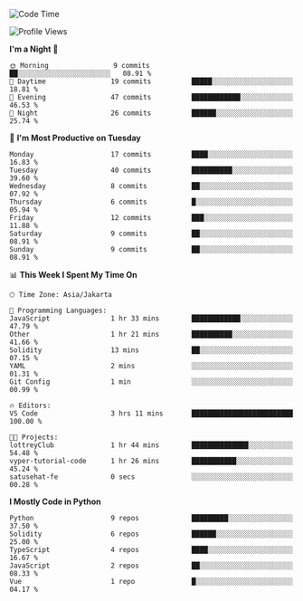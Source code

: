 <!--START_SECTION:waka-->
![Code Time](http://img.shields.io/badge/Code%20Time-1%2C452%20hrs%2049%20mins-blue)

![Profile Views](http://img.shields.io/badge/Profile%20Views-0-blue)

**I'm a Night 🦉** 

```text
🌞 Morning                9 commits           ██░░░░░░░░░░░░░░░░░░░░░░░   08.91 % 
🌆 Daytime                19 commits          █████░░░░░░░░░░░░░░░░░░░░   18.81 % 
🌃 Evening                47 commits          ████████████░░░░░░░░░░░░░   46.53 % 
🌙 Night                  26 commits          ██████░░░░░░░░░░░░░░░░░░░   25.74 % 
```
📅 **I'm Most Productive on Tuesday** 

```text
Monday                   17 commits          ████░░░░░░░░░░░░░░░░░░░░░   16.83 % 
Tuesday                  40 commits          ██████████░░░░░░░░░░░░░░░   39.60 % 
Wednesday                8 commits           ██░░░░░░░░░░░░░░░░░░░░░░░   07.92 % 
Thursday                 6 commits           █░░░░░░░░░░░░░░░░░░░░░░░░   05.94 % 
Friday                   12 commits          ███░░░░░░░░░░░░░░░░░░░░░░   11.88 % 
Saturday                 9 commits           ██░░░░░░░░░░░░░░░░░░░░░░░   08.91 % 
Sunday                   9 commits           ██░░░░░░░░░░░░░░░░░░░░░░░   08.91 % 
```


📊 **This Week I Spent My Time On** 

```text
🕑︎ Time Zone: Asia/Jakarta

💬 Programming Languages: 
JavaScript               1 hr 33 mins        ████████████░░░░░░░░░░░░░   47.79 % 
Other                    1 hr 21 mins        ██████████░░░░░░░░░░░░░░░   41.66 % 
Solidity                 13 mins             ██░░░░░░░░░░░░░░░░░░░░░░░   07.15 % 
YAML                     2 mins              ░░░░░░░░░░░░░░░░░░░░░░░░░   01.31 % 
Git Config               1 min               ░░░░░░░░░░░░░░░░░░░░░░░░░   00.99 % 

🔥 Editors: 
VS Code                  3 hrs 11 mins       █████████████████████████   100.00 % 

🐱‍💻 Projects: 
lottreyClub              1 hr 44 mins        ██████████████░░░░░░░░░░░   54.48 % 
vyper-tutorial-code      1 hr 26 mins        ███████████░░░░░░░░░░░░░░   45.24 % 
satusehat-fe             0 secs              ░░░░░░░░░░░░░░░░░░░░░░░░░   00.28 % 
```

**I Mostly Code in Python** 

```text
Python                   9 repos             █████████░░░░░░░░░░░░░░░░   37.50 % 
Solidity                 6 repos             ██████░░░░░░░░░░░░░░░░░░░   25.00 % 
TypeScript               4 repos             ████░░░░░░░░░░░░░░░░░░░░░   16.67 % 
JavaScript               2 repos             ██░░░░░░░░░░░░░░░░░░░░░░░   08.33 % 
Vue                      1 repo              █░░░░░░░░░░░░░░░░░░░░░░░░   04.17 % 
```




<!--END_SECTION:waka-->
